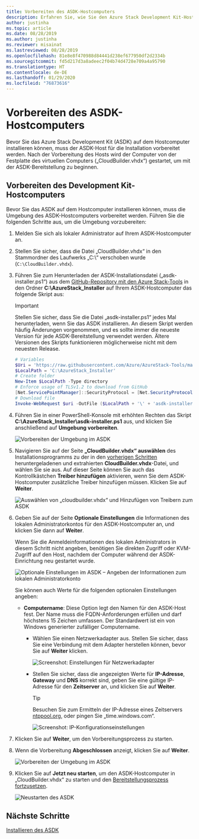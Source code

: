 ```yaml
---
title: Vorbereiten des ASDK-Hostcomputers
description: Erfahren Sie, wie Sie den Azure Stack Development Kit-Hostcomputer (ASDK) für die ASDK-Installation vorbereiten.
author: justinha
ms.topic: article
ms.date: 08/28/2019
ms.author: justinha
ms.reviewer: misainat
ms.lastreviewed: 08/28/2019
ms.openlocfilehash: 81e8e8f470988d84441d238ef677950df2d2334b
ms.sourcegitcommit: fd5d217d3a8adeec2f04b74d4728e709a4a95790
ms.translationtype: HT
ms.contentlocale: de-DE
ms.lasthandoff: 01/29/2020
ms.locfileid: "76873616"
---
```

# <a name="prepare-the-asdk-host-computer"></a>Vorbereiten des ASDK-Hostcomputers
Bevor Sie das Azure Stack Development Kit (ASDK) auf dem Hostcomputer installieren können, muss der ASDK-Host für die Installation vorbereitet werden. Nach der Vorbereitung des Hosts wird der Computer von der Festplatte des virtuellen Computers („CloudBuilder.vhdx“) gestartet, um mit der ASDK-Bereitstellung zu beginnen.

## <a name="prepare-the-development-kit-host-computer"></a>Vorbereiten des Development Kit-Hostcomputers
Bevor Sie das ASDK auf dem Hostcomputer installieren können, muss die Umgebung des ASDK-Hostcomputers vorbereitet werden. Führen Sie die folgenden Schritte aus, um die Umgebung vorzubereiten:

1. Melden Sie sich als lokaler Administrator auf Ihrem ASDK-Hostcomputer an.
2. Stellen Sie sicher, dass die Datei „CloudBuilder.vhdx“ in den Stammordner des Laufwerks „C:\“ verschoben wurde (`C:\CloudBuilder.vhdx`).
3. Führen Sie zum Herunterladen der ASDK-Installationsdatei („asdk-installer.ps1“) aus dem [GitHub-Repository mit den Azure Stack-Tools](https://github.com/Azure/AzureStack-Tools) in den Ordner **C:\AzureStack_Installer** auf Ihrem ASDK-Hostcomputer das folgende Skript aus:

   > [!IMPORTANT]
   > Stellen Sie sicher, dass Sie die Datei „asdk-installer.ps1“ jedes Mal herunterladen, wenn Sie das ASDK installieren. An diesem Skript werden häufig Änderungen vorgenommen, und es sollte immer die neueste Version für jede ASDK-Bereitstellung verwendet werden. Ältere Versionen des Skripts funktionieren möglicherweise nicht mit dem neuesten Release.

   ```powershell
   # Variables
   $Uri = 'https://raw.githubusercontent.com/Azure/AzureStack-Tools/master/Deployment/asdk-installer.ps1'
   $LocalPath = 'C:\AzureStack_Installer'
   # Create folder
   New-Item $LocalPath -Type directory
   # Enforce usage of TLSv1.2 to download from GitHub
   [Net.ServicePointManager]::SecurityProtocol = [Net.SecurityProtocolType]::Tls12
   # Download file
   Invoke-WebRequest $uri -OutFile ($LocalPath + '\' + 'asdk-installer.ps1')
   ```

4. Führen Sie in einer PowerShell-Konsole mit erhöhten Rechten das Skript **C:\AzureStack_Installer\asdk-installer.ps1** aus, und klicken Sie anschließend auf **Umgebung vorbereiten**.

    ![Vorbereiten der Umgebung im ASDK](media/asdk-prepare-host/1.PNG) 

5. Navigieren Sie auf der Seite **„CloudBuilder.vhdx“ auswählen** des Installationsprogramms zu der in den [vorherigen Schritten](asdk-download.md) heruntergeladenen und extrahierten **CloudBuilder.vhdx**-Datei, und wählen Sie sie aus. Auf dieser Seite können Sie auch das Kontrollkästchen **Treiber hinzufügen** aktivieren, wenn Sie dem ASDK-Hostcomputer zusätzliche Treiber hinzufügen müssen. Klicken Sie auf **Weiter**.  

    ![Auswählen von „cloudbuilder.vhdx“ und Hinzufügen von Treibern zum ASDK](media/asdk-prepare-host/2.PNG)

6. Geben Sie auf der Seite **Optionale Einstellungen** die Informationen des lokalen Administratorkontos für den ASDK-Hostcomputer an, und klicken Sie dann auf **Weiter**.

    Wenn Sie die Anmeldeinformationen des lokalen Administrators in diesem Schritt nicht angeben, benötigen Sie direkten Zugriff oder KVM-Zugriff auf den Host, nachdem der Computer während der ASDK-Einrichtung neu gestartet wurde.

   ![Optionale Einstellungen im ASDK – Angeben der Informationen zum lokalen Administratorkonto](media/asdk-prepare-host/3.PNG)

    Sie können auch Werte für die folgenden optionalen Einstellungen angeben:
    - **Computername**: Diese Option legt den Namen für den ASDK-Host fest. Der Name muss die FQDN-Anforderungen erfüllen und darf höchstens 15 Zeichen umfassen. Der Standardwert ist ein von Windows generierter zufälliger Computername.

        - Wählen Sie einen Netzwerkadapter aus. Stellen Sie sicher, dass Sie eine Verbindung mit dem Adapter herstellen können, bevor Sie auf **Weiter** klicken.

            ![Screenshot: Einstellungen für Netzwerkadapter](media/asdk-prepare-host/step-four-network-adapter.png)

        - Stellen Sie sicher, dass die angezeigten Werte für **IP-Adresse**, **Gateway** und **DNS** korrekt sind, geben Sie eine gültige IP-Adresse für den **Zeitserver** an, und klicken Sie auf **Weiter**.

            >[!TIP]
            >Besuchen Sie zum Ermitteln der IP-Adresse eines Zeitservers [ntppool.org](https://www.ntppool.org/), oder pingen Sie „time.windows.com“. 

            ![Screenshot: IP-Konfigurationseinstellungen](media/asdk-prepare-host/step-five-host-ip-config.png)

7. Klicken Sie auf **Weiter**, um den Vorbereitungsprozess zu starten.
8. Wenn die Vorbereitung **Abgeschlossen** anzeigt, klicken Sie auf **Weiter**.

    ![Vorbereiten der Umgebung im ASDK](media/asdk-prepare-host/4.PNG)

9. Klicken Sie auf **Jetzt neu starten**, um den ASDK-Hostcomputer in „CloudBuilder.vhdx“ zu starten und den [Bereitstellungsprozess fortzusetzen](asdk-install.md).

    ![Neustarten des ASDK](media/asdk-prepare-host/5.PNG)


## <a name="next-steps"></a>Nächste Schritte
[Installieren des ASDK](asdk-install.md)
